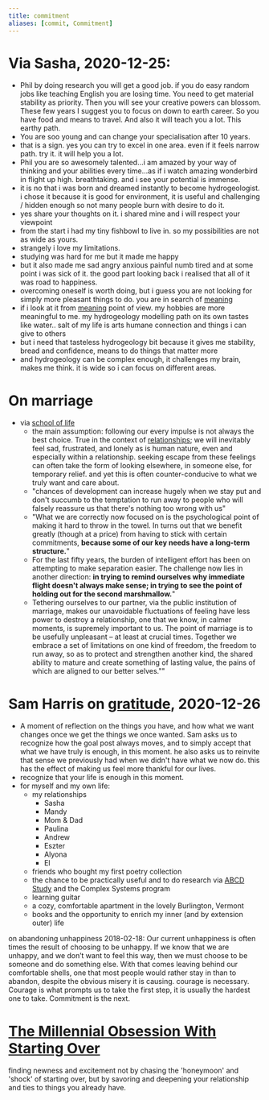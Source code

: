 ```yaml
---
title: commitment
aliases: [commit, Commitment]
---
```


# Via Sasha, 2020-12-25:
- Phil by doing research you will get a good job. if you do easy random jobs like teaching English you are losing time. You need to get material stability as priority. Then you will see your creative powers can blossom. These few years I suggest you to focus on down to earth career. So you have food and means to travel. And also it will teach you a lot. This earthy path.
- You are soo young and can change your specialisation after 10 years.
- that is a sign. yes you can try to excel in one area. even if it feels narrow path. try it.  it will help you a lot. 
- Phil you are so awesomely talented...i am amazed by your way of thinking and your abilities every time...as if i watch amazing wonderbird in flight up high. breathtaking. and i see your potential is immense.
- it is no that i was born and dreamed instantly to become hydrogeologist. i chose it because it is good for environment, it is useful and challenging / hidden enough so not many people burn with desire to do it.
- yes share your thoughts on it. i shared mine and i will respect your viewpoint
- from the start i had my tiny fishbowl to live in. so my possibilities are not as wide as yours. 
- strangely i love my limitations.
- studying was hard for me but it made me happy
- but it also made me sad angry anxious painful numb tired and at some point i was sick of it. the good part looking back i realised that all of it was road to happiness. 
- overcoming oneself is worth doing, but i guess you are not looking for simply more pleasant things to do. you are in search of [meaning](notes/ideas/meaning.md)
- if i look at it from [meaning](notes/ideas/meaning.md) point of view. my hobbies are more meaningful to me. my hydrogeology modelling path on its own tastes like water..  salt of my life is arts humane connection and things i can give to others
- but i need that tasteless hydrogeology bit because it gives me stability, bread and confidence, means to do things that matter more
- and hydrogeology can be complex enough, it challenges my brain, makes me think. it is wide so i can focus on different areas. 

# On marriage
- via [school of life](notes/mental-health/school-of-life.md)
	- the main assumption: following our every impulse is not always the best choice. True in the context of [relationships](notes/relationships/relationships.md); we will inevitably feel sad, frustrated, and lonely as is human nature, even and especially within a relationship. seeking escape from these feelings can often take the form of looking elsewhere, in someone else, for temporary relief. and yet this is often counter-conducive to what we truly want and care about.
	- "chances of development can increase hugely when we stay put and don't succumb to the temptation to run away to people who will falsely reassure us that there's nothing too wrong with us"
	- "What we are correctly now focused on is the psychological point of making it hard to throw in the towel. In turns out that we benefit greatly (though at a price) from having to stick with certain commitments, **because some of our key needs have a long-term structure.**" 
	- For the last fifty years, the burden of intelligent effort has been on attempting to make separation easier. The challenge now lies in another direction: **in trying to remind ourselves why immediate flight doesn't always make sense; in trying to see the point of holding out for the second marshmallow.**"
	- Tethering ourselves to our partner, via the public institution of marriage, makes our unavoidable fluctuations of feeling have less power to destroy a relationship, one that we know, in calmer moments, is supremely important to us. The point of marriage is to be usefully unpleasant – at least at crucial times. Together we embrace a set of limitations on one kind of freedom, the freedom to run away, so as to protect and strengthen another kind, the shared ability to mature and create something of lasting value, the pains of which are aligned to our better selves.""

# Sam Harris on [gratitude](notes/ideas/gratitude.md), 2020-12-26
- A moment of reflection on the things you have, and how what we want changes once we get the things we once wanted. Sam asks us to recognize how the goal post always moves, and to simply accept that what we have truly is enough, in this moment. he also asks us to reinvite that sense we previously had when we didn't have what we now do. this has the effect of making us feel more thankful for our lives.
- recognize that your life is enough in this moment.
- for myself and my own life:
	- my relationships
		- Sasha
		- Mandy
		- Mom & Dad
		- Paulina
		- Andrew
		- Eszter
		- Alyona
		- El
	- friends who bought my first poetry collection
	- the chance to be practically useful and to do research via [ABCD Study](notes/ABCD/ABCD-Study.md) and the Complex Systems program
	- learning guitar
	- a cozy, comfortable apartment in the lovely Burlington, Vermont
	- books and the opportunity to enrich my inner (and by extension outer) life

on abandoning unhappiness 2018-02-18:  Our current unhappiness is often times the result of choosing to be unhappy. If we know that we are unhappy, and we don’t want to feel this way, then we must choose to be someone and do something else. With that comes leaving behind our comfortable shells, one that most people would rather stay in than to abandon, despite the obvious misery it is causing. courage is necessary. Courage is what prompts us to take the first step, it is usually the hardest one to take. Commitment is the next.

# [The Millennial Obsession With Starting Over](notes/ideas/The-Millennial-Obsession-With-Starting-Over.md)

finding newness and excitement not by chasing the 'honeymoon' and 'shock' of starting over, but by savoring and deepening your relationship and ties to things you already have.
